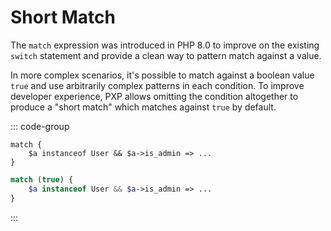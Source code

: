 # Short Match

The `match` expression was introduced in PHP 8.0 to improve on the existing `switch` statement and provide a clean way to pattern match against a value.

In more complex scenarios, it's possible to match against a boolean value `true` and use arbitrarily complex patterns in each condition. To improve developer experience, PXP allows omitting the condition altogether to produce a "short match" which matches against `true` by default.

::: code-group

```pxp [match.pxp]
match {
    $a instanceof User && $a->is_admin => ...
}
```

```php [match.php]
match (true) {
    $a instanceof User && $a->is_admin => ...
}
```

:::